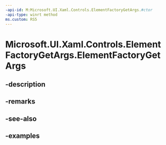 ```yaml
---
-api-id: M:Microsoft.UI.Xaml.Controls.ElementFactoryGetArgs.#ctor
-api-type: winrt method
ms.custom: RS5
---
```


<!-- Method syntax.
public ElementFactoryGetArgs.ElementFactoryGetArgs()
-->

# Microsoft.UI.Xaml.Controls.ElementFactoryGetArgs.ElementFactoryGetArgs

## -description

## -remarks

## -see-also

## -examples

